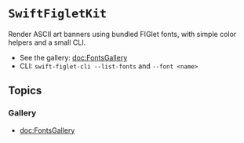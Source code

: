 # `SwiftFigletKit`

Render ASCII art banners using bundled FIGlet fonts, with simple color helpers and a small CLI.

- See the gallery: <doc:FontsGallery>
- CLI: `swift-figlet-cli --list-fonts` and `--font <name>`

## Topics

### Gallery

- <doc:FontsGallery>

